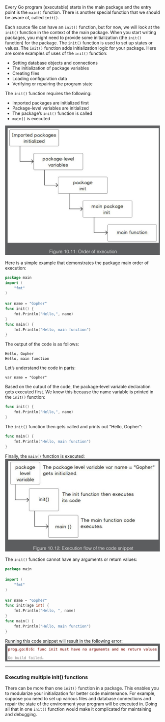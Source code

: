 Every Go program (executable) starts in the main package and the entry point is the `main()` function. There is another special function that we should be aware of, called `init()`.

Each source file can have an `init()` function, but for now, we will look at the `init()` function in the context of the main package. When you start writing packages, you might need to provide some initialization (the `init()` function) for the package. The `init()` function is used to set up states or values. The `init()` function adds initialization logic for your package. Here are some examples of uses of the `init()` function:

- Setting database objects and connections
- The initialization of package variables
- Creating files
- Loading configuration data
- Verifying or repairing the program state

The `init()` function requires the following:

- Imported packages are initialized first
- Package-level variables are initialized
- The package’s `init()` function is called
- `main()` is executed

![order-of-execution](order-of-execution.png)

Here is a simple example that demonstrates the package main order of execution:

```go
package main
import (
    "fmt"
)

var name = "Gopher"
func init() {
    fmt.Println("Hello,", name)
}
func main() {
    fmt.Println("Hello, main function")
}
```

The output of the code is as follows:

```
Hello, Gopher
Hello, main function
```

Let’s understand the code in parts:

```
var name = "Gopher"
```

Based on the output of the code, the package-level variable declaration gets executed first. We know this because the name variable is printed in the `init()` function:

```go
func init() {
    fmt.Println("Hello,", name)
}
```

The `init()` function then gets called and prints out "Hello, Gopher":

```go
func main() {
    fmt.Println("Hello, main function")
}
```

Finally, the `main()` function is executed:
![execution-flow-of-the-code-snippet](execution-flow-of-the-code-snippet.png)

The `init()` function cannot have any arguments or return values:

```go
package main

import (
    "fmt"
)

var name = "Gopher"
func init(age int) {
    fmt.Println("Hello, ", name)
}
func main() {
    fmt.Println("Hello, main function")
}
```

Running this code snippet will result in the following error:
![err-func-init](err-func-init.png)

---

### Executing multiple init() functions

There can be more than one `init()` function in a package. This enables you to modularize your initialization for better code maintenance. For example, suppose you need to set up various files and database connections and repair the state of the environment your program will be executed in. Doing all that in one `init()` function would make it complicated for maintaining and debugging.
